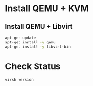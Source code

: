# Install QEMU + KVM

## Install QEMU + Libvirt

~~~bash
apt-get update
apt-get install -y qemu
apt-get install -y libvirt-bin
~~~

# Check Status

~~~bash
virsh version
~~~
